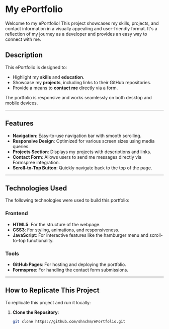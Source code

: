 # My ePortfolio

Welcome to my ePortfolio! This project showcases my skills, projects, and contact information in a visually appealing and user-friendly format. It's a reflection of my journey as a developer and provides an easy way to connect with me.

## Description

This ePortfolio is designed to:
- Highlight my **skills** and **education**.
- Showcase my **projects**, including links to their GitHub repositories.
- Provide a means to **contact me** directly via a form.

The portfolio is responsive and works seamlessly on both desktop and mobile devices.

---

## Features

- **Navigation**: Easy-to-use navigation bar with smooth scrolling.
- **Responsive Design**: Optimized for various screen sizes using media queries.
- **Projects Section**: Displays my projects with descriptions and links.
- **Contact Form**: Allows users to send me messages directly via Formspree integration.
- **Scroll-to-Top Button**: Quickly navigate back to the top of the page.

---

## Technologies Used

The following technologies were used to build this portfolio:

### Frontend
- **HTML5**: For the structure of the webpage.
- **CSS3**: For styling, animations, and responsiveness.
- **JavaScript**: For interactive features like the hamburger menu and scroll-to-top functionality.

### Tools
- **GitHub Pages**: For hosting and deploying the portfolio.
- **Formspree**: For handling the contact form submissions.

---

## How to Replicate This Project

To replicate this project and run it locally:

1. **Clone the Repository**:
   ```bash
   git clone https://github.com/shnchm/ePortfolio.git
